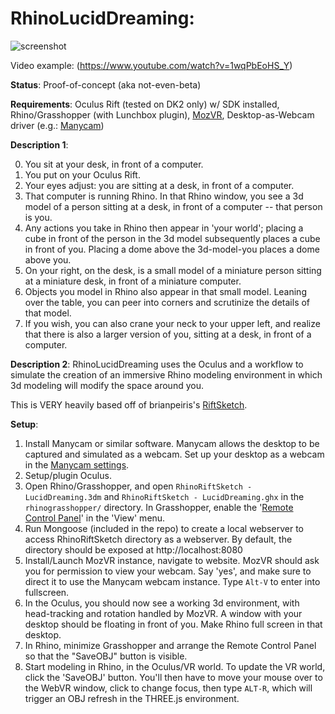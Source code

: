 RhinoLucidDreaming:
=================

![screenshot](http://i.imgur.com/fatWKOd.png)

Video example: (https://www.youtube.com/watch?v=1wqPbEoHS_Y)

**Status**: Proof-of-concept (aka not-even-beta)

**Requirements**: Oculus Rift (tested on DK2 only) w/ SDK installed, Rhino/Grasshopper (with Lunchbox plugin), [MozVR](http://mozvr.com/downloads/), Desktop-as-Webcam driver (e.g.: [Manycam](https://manycam.com/))

**Description 1**: 

0. You sit at your desk, in front of a computer.
1. You put on your Oculus Rift. 
2. Your eyes adjust: you are sitting at a desk, in front of a computer. 
3. That computer is running Rhino. In that Rhino window, you see a 3d model of a person sitting at a desk, in front of a computer -- that person is you.
4. Any actions you take in Rhino then appear in 'your world'; placing a cube in front of the person in the 3d model subsequently places a cube in front of you. Placing a dome above the 3d-model-you places a dome above you. 
5. On your right, on the desk, is a small model of a miniature person sitting at a miniature desk, in front of a miniature computer.
6. Objects you model in Rhino also appear in that small model. Leaning over the table, you can peer into corners and scrutinize the details of that model.
7. If you wish, you can also crane your neck to your upper left, and realize that there is also a larger version of you, sitting at a desk, in front of a computer.

**Description 2**: 
RhinoLucidDreaming uses the Oculus and a workflow to simulate the creation of an immersive Rhino modeling environment in which 3d modeling will modify the space around you.

This is VERY heavily based off of brianpeiris's [RiftSketch](https://github.com/brianpeiris/RiftSketch). 

**Setup**: 

1. Install Manycam or similar software. Manycam allows the desktop to be captured and simulated as a webcam. Set up your desktop as a webcam in the [Manycam settings](https://manycam.com/user_guide/#Desktop).
2. Setup/plugin Oculus.
3. Open Rhino/Grasshopper, and open `RhinoRiftSketch - LucidDreaming.3dm` and `RhinoRiftSketch - LucidDreaming.ghx` in the `rhinograsshopper/` directory. In Grasshopper, enable the '[Remote Control Panel](http://www.grasshopper3d.com/video/remote-control-panel)' in the 'View' menu.
4. Run Mongoose (included in the repo) to create a local webserver to access RhinoRiftSketch directory as a webserver. By default, the directory should be exposed at http://localhost:8080
5. Install/Launch MozVR instance, navigate to website. MozVR should ask you for permission to view your webcam. Say 'yes', and make sure to direct it to use the Manycam webcam instance. Type `Alt-V` to enter into fullscreen.
6. In the Oculus, you should now see a working 3d environment, with head-tracking and rotation handled by MozVR. A window with your desktop should be floating in front of you. Make Rhino full screen in that desktop.
7. In Rhino, minimize Grasshopper and arrange the Remote Control Panel so that the "SaveOBJ" button is visible.
8. Start modeling in Rhino, in the Oculus/VR world. To update the VR world, click the 'SaveOBJ' button. You'll then have to move your mouse over to the WebVR window, click to change focus, then type `ALT-R`, which will trigger an OBJ refresh in the THREE.js environment.

